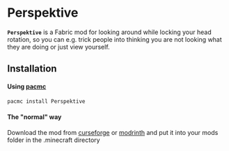 # Perspektive

**`Perspektive`** is a Fabric mod for looking around while locking your head rotation, so you can e.g. trick people into thinking you are not looking what they are doing or just view yourself.

## Installation

#### Using [pacmc](https://github.com/bluefireoly/pacmc)

```sh
pacmc install Perspektive
```

#### The "normal" way

Download the mod from [curseforge](https://www.curseforge.com/minecraft/mc-mods/perspektive) or [modrinth](https://modrinth.com/mod/perspektive/) and put it into your mods folder in the .minecraft directory
